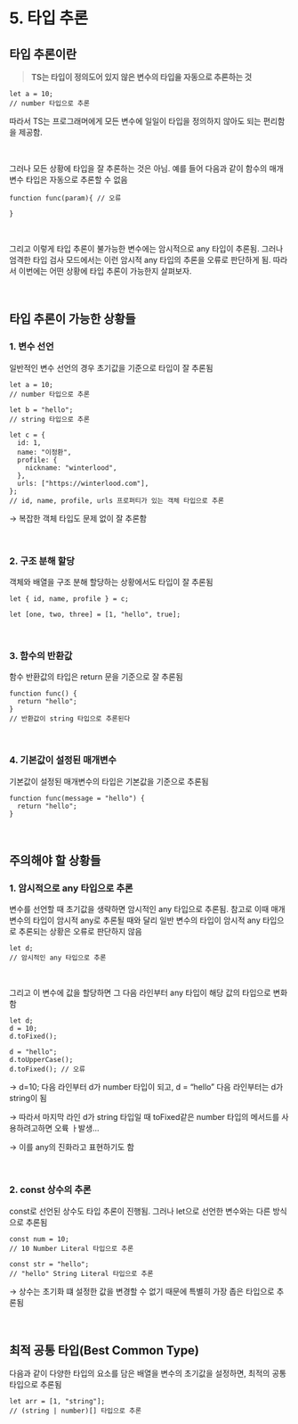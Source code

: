 # 5. 타입 추론

## 타입 추론이란


> **TS는 타입이 정의도어 있지 않은 변수의 타입을 자동으로 추론하는 것**
>

```tsx
let a = 10;
// number 타입으로 추론
```

따라서 TS는 프로그래머에게 모든 변수에 일일이 타입을 정의하지 않아도 되는 편리함을 제공함.

<br>

그러나 모든 상황에 타입을 잘 추론하는 것은 아님. 예를 들어 다음과 같이 함수의 매개변수 타입은 자동으로 추론할 수 없음

```tsx
function func(param){ // 오류

}
```

<br>

그리고 이렇게 타입 추론이 불가능한 변수에는 암시적으로 any 타입이 추론됨. 그러나 엄격한 타입 검사 모드에서는 이런 암시적 any 타입의 추론을 오류로 판단하게 됨. 따라서 이번에는 어떤 상황에 타입 추론이 가능한지 살펴보자.

<br>

## 타입 추론이 가능한 상황들


### 1. 변수 선언

일반적인 변수 선언의 경우 초기값을 기준으로 타입이 잘 추론됨

```tsx
let a = 10;
// number 타입으로 추론

let b = "hello";
// string 타입으로 추론

let c = {
  id: 1,
  name: "이정환",
  profile: {
    nickname: "winterlood",
  },
  urls: ["https://winterlood.com"],
};
// id, name, profile, urls 프로퍼티가 있는 객체 타입으로 추론
```

→ 복잡한 객체 타입도 문제 없이 잘 추론함

<br>

### 2. 구조 분해 할당

객체와 배열을 구조 분해 할당하는 상황에서도 타입이 잘 추론됨

```tsx
let { id, name, profile } = c;

let [one, two, three] = [1, "hello", true];
```

<br>

### 3. 함수의 반환값

함수 반환값의 타입은 return 문을 기준으로 잘 추론됨

```tsx
function func() {
  return "hello";
}
// 반환값이 string 타입으로 추론된다
```

<br>

### 4. 기본값이 설정된 매개변수

기본값이 설정된 매개변수의 타입은 기본값을 기준으로 추론됨

```tsx
function func(message = "hello") {
  return "hello";
}
```

<br>

## 주의해야 할 상황들

### 1. 암시적으로 any 타입으로 추론

변수를 선언할 때 초기값을 생략하면 암시적인 any 타입으로 추론됨. 참고로 이때 매개변수의 타입이 암시적 any로 추론될 때와 달리 일반 변수의 타입이 암시적 any 타입으로 추론되는 상황은 오류로 판단하지 않음

```tsx
let d;
// 암시적인 any 타입으로 추론
```

<br>

그리고 이 변수에 값을 할당하면 그 다음 라인부터 any 타입이 해당 값의 타입으로 변화함

```tsx
let d;
d = 10;
d.toFixed();

d = "hello";
d.toUpperCase();
d.toFixed(); // 오류 
```

→ d=10; 다음 라인부터 d가 number 타입이 되고, d = “hello” 다음 라인부터는 d가 string이 됨

→ 따라서 마지막 라인 d가 string 타입일 때 toFixed같은 number 타입의 메서드를 사용하려고하면 오륙 ㅏ발생…

→ 이를 any의 진화라고 표현하기도 함

<br>

### 2. const 상수의 추론

const로 선언된 상수도 타입 추론이 진행됨. 그러나 let으로 선언한 변수와는 다른 방식으로 추론됨

```tsx
const num = 10;
// 10 Number Literal 타입으로 추론

const str = "hello";
// "hello" String Literal 타입으로 추론
```

→ 상수는 초기화 떄 설정한 값을 변경할 수 없기 때문에 특별히 가장 좁은 타입으로 추론됨

<br>

## 최적 공통 타입(Best Common Type)


다음과 같이 다양한 타입의 요소를 담은 배열을 변수의 초기값을 설정하면, 최적의 공통 타입으로 추론됨

```tsx
let arr = [1, "string"];
// (string | number)[] 타입으로 추론
```
